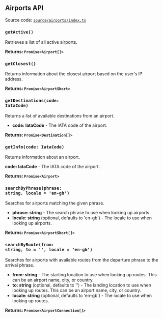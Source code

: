 ## Airports API

Source code: [`source/airports/index.ts`](../source/airports/index.ts)

### <code>getActive()</code>

Retrieves a list of all active airports.

**Returns: `Promise<Airport[]>`**

### <code>getClosest()</code>

Returns information about the closest airport based on the user's IP address.

**Returns: `Promise<AirportShort>`**

### <code>getDestinations(code: IataCode)</code>

Returns a list of available destinations from an airport.

- **code: IataCode** - The IATA code of the airport.

**Returns: `Promise<Destination[]>`**

### <code>getInfo(code: IataCode)</code>

Returns information about an airport.

**code: IataCode** - The IATA code of the airport.

**Returns: `Promise<Airport>`**

### <code>searchByPhrase(phrase: string, locale = 'en-gb')</code>

Searches for airports matching the given phrase.

- **phrase: string** - The search phrase to use when looking up airports.
- **locale: string** (optional, defaults to 'en-gb') - The locale to use when looking up airports.

**Returns: `Promise<AirportShort[]>`**

### <code>searchByRoute(from: string, to = '', locale = 'en-gb')</code>

Searches for airports with available routes from the departure phrase to the arrival phrase.

- **from: string** - The starting location to use when looking up routes. This can be an airport name, city, or country.
- **to: string** (optional, defaults to '') - The landing location to use when looking up routes. This can be an airport name, city, or country.
- **locale: string** (optional, defaults to 'en-gb') - The locale to use when looking up routes.

**Returns: `Promise<AirportConnection[]>`**
